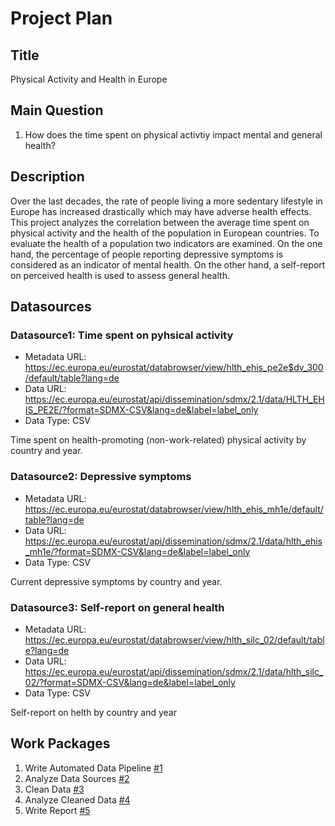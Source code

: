 # Project Plan

## Title
Physical Activity and Health in Europe

## Main Question

1. How does the time spent on physical activtiy impact mental and general health?

## Description

Over the last decades, the rate of people living a more sedentary lifestyle in Europe has increased drastically which may have adverse health effects. This project analyzes the correlation between the average time spent on physical activity and the health of the population in European countries. To evaluate the health of a population two indicators are examined. On the one hand, the percentage of people reporting depressive symptoms is considered as an indicator of mental health. On the other hand, a self-report on perceived health is used to assess general health. 

## Datasources

### Datasource1: Time spent on pyhsical activity
* Metadata URL: https://ec.europa.eu/eurostat/databrowser/view/hlth_ehis_pe2e$dv_300/default/table?lang=de
* Data URL: https://ec.europa.eu/eurostat/api/dissemination/sdmx/2.1/data/HLTH_EHIS_PE2E/?format=SDMX-CSV&lang=de&label=label_only
* Data Type: CSV

Time spent on health-promoting (non-work-related) physical activity by country and year.

### Datasource2: Depressive symptoms
* Metadata URL: https://ec.europa.eu/eurostat/databrowser/view/hlth_ehis_mh1e/default/table?lang=de
* Data URL: https://ec.europa.eu/eurostat/api/dissemination/sdmx/2.1/data/hlth_ehis_mh1e/?format=SDMX-CSV&lang=de&label=label_only
* Data Type: CSV

Current depressive symptoms by country and year.

### Datasource3: Self-report on general health
* Metadata URL: https://ec.europa.eu/eurostat/databrowser/view/hlth_silc_02/default/table?lang=de
* Data URL: https://ec.europa.eu/eurostat/api/dissemination/sdmx/2.1/data/hlth_silc_02/?format=SDMX-CSV&lang=de&label=label_only
* Data Type: CSV

Self-report on helth by country and year


## Work Packages

1. Write Automated Data Pipeline [#1][i1]
2. Analyze Data Sources [#2][i2]
2. Clean Data [#3][i3]
3. Analyze Cleaned Data [#4][i4]
4. Write Report [#5][i5]

[i1]: https://github.com/leoniefaerber/made-template-ws2324/issues/5
[i2]: https://github.com/leoniefaerber/made-template-ws2324/issues/1
[i3]: https://github.com/leoniefaerber/made-template-ws2324/issues/2
[i4]: https://github.com/leoniefaerber/made-template-ws2324/issues/3
[i5]: https://github.com/leoniefaerber/made-template-ws2324/issues/4